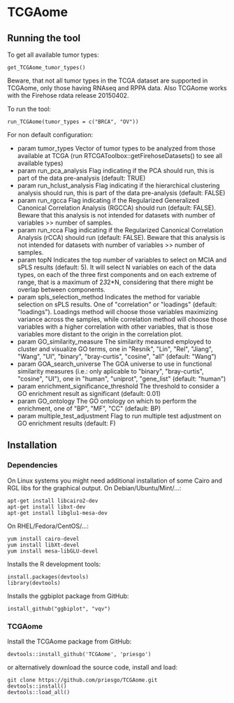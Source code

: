 # TCGAome

## Running the tool
To get all available tumor types:
```
get_TCGAome_tumor_types()
```
Beware, that not all tumor types in the TCGA dataset are supported in TCGAome, only those having RNAseq and RPPA data. Also TCGAome works with the Firehose rdata release 20150402.

To run the tool:
```
run_TCGAome(tumor_types = c("BRCA", "OV"))
```

For non default configuration:

- param tumor_types Vector of tumor types to be analyzed from those available at TCGA (run RTCGAToolbox::getFirehoseDatasets() to see all available types)
- param run_pca_analysis Flag indicating if the PCA should run, this is part of the data pre-analysis (default: TRUE)
- param run_hclust_analysis Flag indicating if the hierarchical clustering analysis should run, this is part of the data pre-analysis (default: FALSE)
- param run_rgcca Flag indicating if the Regularized Generalized Canonical Correlation Analysis (RGCCA) should run (default: FALSE). Beware that this analysis is not intended for datasets with number of variables >> number of samples.
- param run_rcca Flag indicating if the Regularized Canonical Correlation Analysis (rCCA) should run (default: FALSE). Beware that this analysis is not intended for datasets with number of variables >> number of samples.
- param topN Indicates the top number of variables to select on MCIA and sPLS results (default: 5). It will select N variables on each of the data types, on each of the three first components and on each extreme of range, that is a maximum of 2*3*2*N, considering that there might be overlap between components.
- param spls_selection_method Indicates the method for variable selection on sPLS results. One of "correlation" or "loadings" (default: "loadings"). Loadings method will choose those variables maximizing variance across the samples, while correlation method will choose those variables with a higher correlation with other variables, that is those variables more distant to the origin in the correlation plot.
- param GO_similarity_measure The similarity measured employed to cluster and visualize GO terms, one in "Resnik", "Lin", "Rel", "Jiang", "Wang", "UI", "binary", "bray-curtis", "cosine", "all" (default: "Wang")
- param GOA_search_universe The GOA universe to use in functional similarity measures (i.e.: only aplicable to "binary", "bray-curtis", "cosine", "UI"), one in "human", "uniprot", "gene_list" (default: "human")
- param enrichment_significance_threshold The threshold to consider a GO enrichment result as significant (default: 0.01)
- param GO_ontology The GO ontology on which to perform the enrichment, one of "BP", "MF", "CC" (default: BP)
- param multiple_test_adjustment Flag to run multiple test adjustment on GO enrichment results (default: F)


## Installation

### Dependencies

On Linux systems you might need additional installation of some Cairo and RGL libs for the graphical output. 
On Debian/Ubuntu/Mint/...:
```
apt-get install libcairo2-dev
apt-get install libxt-dev
apt-get install libglu1-mesa-dev
```
On RHEL/Fedora/CentOS/...:
```
yum install cairo-devel
yum install libXt-devel
yum install mesa-libGLU-devel
```

Installs the R development tools:
```
install.packages(devtools)
library(devtools)
```

Installs the ggbiplot package from GitHub:
```
install_github("ggbiplot", "vqv")
```

### TCGAome

Install the TCGAome package from GitHub:
```
devtools::install_github('TCGAome', 'priesgo')
```

or alternatively download the source code, install and load:
```
git clone https://github.com/priesgo/TCGAome.git
devtools::install()
devtools::load_all()
```
